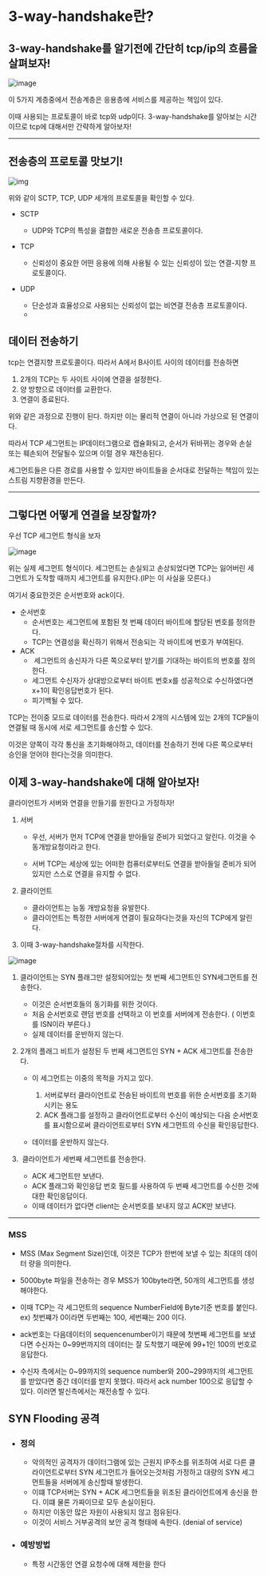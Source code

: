 # 3-way-handshake란?

## 3-way-handshake를 알기전에 간단히 tcp/ip의 흐름을 살펴보자!

![image](https://user-images.githubusercontent.com/70435257/128877854-f5c1ec29-1834-433f-92ed-58fdce65a841.png)

이 5가지 계층중에서 전송계층은 응용층에 서비스를 제공하는 책임이 있다.

이때 사용되는 프로토콜이 바로 tcp와 udp이다. 3-way-handshake를 알아보는 시간이므로 tcp에 대해서만 간략하게 알아보자!

---

## 전송층의 프로토콜 맛보기!

![img](https://lh5.googleusercontent.com/nbmvjWSXKsLlVi9-L9cpCFzz_4N5xQepz8kBdzYwhEOkLNbusyRs5qd9_vzPrLo9Z38qSxiuqdB59ucyJgUGYvMiA8aWwb9E7oQQ_MHYzWWT7B128DNWsUGPkxx2oIVz5U_JnVP1Lh0)

위와 같이 SCTP, TCP, UDP 세개의 프로토콜을 확인할 수 있다.

- SCTP

  - UDP와 TCP의 특성을 결합한 새로운 전송층 프로토콜이다.

- TCP
  - 신뢰성이 중요한 어떤 응용에 의해 사용될 수 있는 신뢰성이 있는 연결-지향 프로토콜이다.
- UDP
  - 단순성과 효율성으로 사용되는 신뢰성이 없는 비연결 전송층 프로토콜이다.
  -

## 데이터 전송하기

tcp는 연결지향 프로토콜이다. 따라서 A에서 B사이트 사이의 데이터를 전송하면

1. 2개의 TCP는 두 사이트 사이에 연결을 설정한다.
2. 양 방향으로 데이터를 교환한다.
3. 연결이 종료된다.

위와 같은 과정으로 진행이 된다. 하지만 이는 물리적 연결이 아니라 가상으로 된 연결이다.

따라서 TCP 세그먼트는 IP데이터그램으로 캡슐화되고, 순서가 뒤바뀌는 경우와 손실 또는 훼손되어 전달될수 있으며 이럴 경우 재전송된다.

세그먼트들은 다른 경로를 사용할 수 있지만 바이트들을 순서대로 전달하는 책임이 있는 스트림 지향환경을 만든다.

---

## 그렇다면 어떻게 연결을 보장할까?

우선 TCP 세그먼트 형식을 보자

![image](https://user-images.githubusercontent.com/70435257/128877972-f88634e2-c81a-4d45-b5c8-14e69270291b.png)

위는 실제 세그먼트 형식이다. 세그먼트는 손실되고 손상되었다면 TCP는 잃어버린 세그먼트가 도착할 때까지 세그먼트를 유지한다.(IP는 이 사실을 모른다.)

여기서 중요한것은 순서번호와 ack이다.

- 순서번호
  - 순서번호는 세그먼트에 포함된 첫 번째 데이터 바이트에 할당된 번호를 정의한다.
  - TCP는 연결성을 확신하기 위해서 전송되는 각 바이트에 번호가 부여된다.
- ACK
  - ​ 세그먼트의 송신자가 다른 쪽으로부터 받기를 기대하는 바이트의 번호를 정의한다.
  - 세그먼트 수신자가 상대방으로부터 바이트 번호x를 성공적으로 수신하였다면 x+1이 확인응답번호가 된다.
  - 피기백될 수 있다.

TCP는 전이중 모드로 데이터를 전송한다. 따라서 2개의 시스템에 있는 2개의 TCP들이 연결될 때 동시에 서로 세그먼트를 송신할 수 있다.

이것은 양쪽이 각각 통신을 초기화해야하고, 데이터를 전송하기 전에 다른 쪽으로부터 승인을 얻어야 한다는것을 의미한다.

## 이제 3-way-handshake에 대해 알아보자!

클라이언트가 서버와 연결을 만들기를 원한다고 가정하자!

1. 서버

   - 우선, 서버가 먼저 TCP에 연결을 받아들일 준비가 되었다고 알린다. 이것을 수동개방요청이라고 한다.

   - 서버 TCP는 세상에 있는 어떠한 컴퓨터로부터도 연결을 받아들일 준비가 되어있지만 스스로 연결을 유지할 수 없다.

2. 클라이언트

   - 클라이언트는 능동 개방요청을 유발한다.
   - 클라이언트는 특정한 서버에게 연결이 필요하다는것을 자신의 TCP에게 알린다.

3. 이때 3-way-handshake절차를 시작한다.

![image](https://user-images.githubusercontent.com/70435257/128878062-85bb746d-a130-4981-a518-9610ff4e5756.png)

1. 클라이언트는 SYN 플래그만 설정되어있는 첫 번째 세그먼트인 SYN세그먼트를 전송한다.

   - 이것은 순서번호들의 동기화를 위한 것이다.
   - 처음 순서번호로 랜덤 번호를 선택하고 이 번호를 서버에게 전송한다. ( 이번호를 ISN이라 부른다.)
   - 실제 데이터를 운반하지 않는다.

2. 2개의 플래그 비트가 설정된 두 번째 세그먼트인 SYN + ACK 세그먼트를 전송한다.

   - 이 세그먼트는 이중의 목적을 가지고 있다.

     1. 서버로부터 클라이언트로 전송된 바이트의 번호를 위한 순서번호를 초기화 시키는 용도
     2. ACK 플래그를 설정하고 클라이언트로부터 수신이 예상되는 다음 순서번호를 표시함으로써 클라이언트로부터 SYN 세그먼트의 수신을 확인응답한다.

   - 데이터를 운반하지 않는다.

3. ​ 클라이언트가 세번째 세그먼트를 전송한다.

   - ACK 세그먼트만 보낸다.
   - ACK 플래그와 확인응답 번호 필드를 사용하여 두 번째 세그먼트를 수신한 것에 대한 확인응답이다.
   - 이때 데이터가 없다면 client는 순서번호를 보내지 않고 ACK만 보낸다.

---

### MSS

- MSS (Max Segment Size)인데, 이것은 TCP가 한번에 보낼 수 있는 최대의 데이터 량을 의미한다.

- 5000byte 파일을 전송하는 경우 MSS가 100byte라면, 50개의 세그먼트를 생성해야한다.

- 이때 TCP는 각 세그먼트의 sequence NumberField에 Byte기준 번호를 붙인다. ex) 첫번쨰가 0이라면 두번째는 100, 세번쨰는 200 이다.

- ack번호는 다음데이터의 sequencenumber이기 때문에 첫번째 세그먼트를 보냈다면 수신자는 0~99번까지의 데이터는 잘 도착했기 때문에 99+1인 100의 번호로 응답한다.

- 수신자 측에서는 0~99까지의 sequence number와 200~299까지의 세그먼트를 받았다면 중간 데이터를 받지 못했다. 따라서 ack number 100으로 응답할 수 있다. 이러면 발신측에서는 재전송할 수 있다.

## SYN Flooding 공격

- ### 정의

  - 악의적인 공격자가 데이터그램에 있는 근원지 IP주소를 위조하여 서로 다른 클라이언트로부터 SYN 세그먼트가 들어오는것처럼 가정하고 대량의 SYN 세그먼트들을 서버에게 송신할때 발생한다.
  - 이떄 TCP서버는 SYN + ACK 세그먼트들을 위조된 클라이언트에게 송신을 한다. 이떄 물론 가짜이므로 모두 손실이된다.
  - 하지만 이동안 많은 자원이 사용되지 않고 점유된다.
  - 이것이 서비스 거부공격의 보안 공격 형태에 속한다. (denial of service)

- ### 예방방법

  - 특정 시간동안 연결 요청수에 대해 제한을 한다
